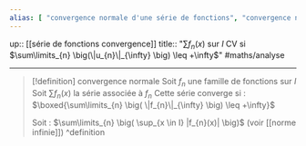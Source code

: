 ```yaml
---
alias: [ "convergence normale d'une série de fonctions", "convergence normale" ]
---
```

up:: [[série de fonctions convergence]]
title:: "$\sum f_{n}(x)$ sur $I$ CV si $\sum\limits_{n} \big(\|u_{n}\|_{\infty} \big) \leq +\infty$"
#maths/analyse 

---

> [!definition] convergence normale
> Soit $f_{n}$ une famille de fonctions sur $I$
> Soit $\sum f_{n}(x)$ la série associée à $f_{n}$
> Cette série converge si :
> $\boxed{\sum\limits_{n} \big( \|f_{n}\|_{\infty} \big) \leq +\infty}$ 
> 
> Soit : $\sum\limits_{n} \big( \sup_{x \in I} |f_{n}(x)| \big)$ (voir [[norme infinie]])
^definition



